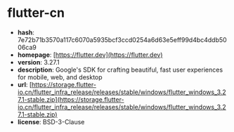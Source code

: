 # flutter-cn

- **hash**: 7e72b71b3570a117c6070a5935bcf3ccd0254a6d63e5eff99d4bc4ddb5006ca9
- **homepage**: [https://flutter.dev](https://flutter.dev)
- **version**: 3.27.1
- **description**: Google's SDK for crafting beautiful, fast user experiences for mobile, web, and desktop
- **url**: [https://storage.flutter-io.cn/flutter_infra_release/releases/stable/windows/flutter_windows_3.27.1-stable.zip](https://storage.flutter-io.cn/flutter_infra_release/releases/stable/windows/flutter_windows_3.27.1-stable.zip)
- **license**: BSD-3-Clause

